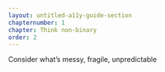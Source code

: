 ```yaml
---
layout: untitled-a11y-guide-section
chapternumber: 1
chapter: Think non-binary
order: 2
---
```


Consider what’s messy, fragile, unpredictable